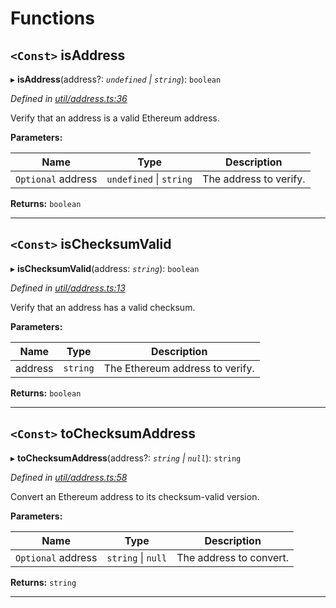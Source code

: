 

# Functions

<a id="isaddress"></a>

## `<Const>` isAddress

▸ **isAddress**(address?: *`undefined` \| `string`*): `boolean`

*Defined in [util/address.ts:36](https://github.com/paritytech/js-libs/blob/aea9973/packages/abi/src/util/address.ts#L36)*

Verify that an address is a valid Ethereum address.

**Parameters:**

| Name | Type | Description |
| ------ | ------ | ------ |
| `Optional` address | `undefined` \| `string` |  The address to verify. |

**Returns:** `boolean`

___
<a id="ischecksumvalid"></a>

## `<Const>` isChecksumValid

▸ **isChecksumValid**(address: *`string`*): `boolean`

*Defined in [util/address.ts:13](https://github.com/paritytech/js-libs/blob/aea9973/packages/abi/src/util/address.ts#L13)*

Verify that an address has a valid checksum.

**Parameters:**

| Name | Type | Description |
| ------ | ------ | ------ |
| address | `string` |  The Ethereum address to verify. |

**Returns:** `boolean`

___
<a id="tochecksumaddress"></a>

## `<Const>` toChecksumAddress

▸ **toChecksumAddress**(address?: *`string` \| `null`*): `string`

*Defined in [util/address.ts:58](https://github.com/paritytech/js-libs/blob/aea9973/packages/abi/src/util/address.ts#L58)*

Convert an Ethereum address to its checksum-valid version.

**Parameters:**

| Name | Type | Description |
| ------ | ------ | ------ |
| `Optional` address | `string` \| `null` |  The address to convert. |

**Returns:** `string`

___

